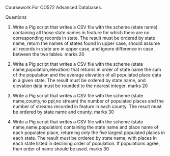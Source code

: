 Coursework For CO572 Advanced Databases.

Questions
1. Write a Pig script that writes a CSV file with the scheme (state name) containing all those
state names in feature for which there are no corresponding records in state. The result must
be ordered by state name, return the names of states found in upper case, should assume all
records in state are in upper case, and ignore difference in case between the two tables.
marks 20

2. Write a Pig script that writes a CSV file with the scheme (state name,population,elevation)
that returns in order of state name the sum of the population and the average elevation of
all populated place data in a given state. The result must be ordered by state name, and
elevation data must be rounded to the nearest integer.
marks 20

3. Write a Pig script that writes a CSV file with the scheme (state name,county,no ppl,no stream)
the number of populated places and the number of streams recorded in feature in each county.
The result must be ordered by state name and county.
marks 30

4. Write a Pig script that writes a CSV file with the scheme (state name,name,population)
containing the state name and place name of each populated place, returning only the five
largest populated places in each state. The result must be ordered by state name, with
places in each state listed in declining order of population. If populations agree, then order
of name should be used.
marks 30
